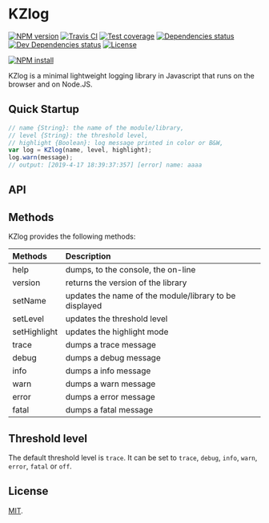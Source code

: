 # KZlog

[![NPM version][npm-image]][npm-url]
[![Travis CI][travis-image]][travis-url]
[![Test coverage][coveralls-image]][coveralls-url]
[![Dependencies status][dependencies-image]][dependencies-url]
[![Dev Dependencies status][devdependencies-image]][devdependencies-url]
[![License][license-image]](LICENSE.md)
<!--- [![node version][node-image]][node-url] -->

[![NPM install][npm-install-image]][npm-install-url]

KZlog is a minimal lightweight logging library in Javascript that runs on the browser and on Node.JS.


## Quick Startup

```javascript
// name {String}: the name of the module/library,
// level {String}: the threshold level,
// highlight {Boolean}: log message printed in color or B&W,
var log = KZlog(name, level, highlight);
log.warn(message);
// output: [2019-4-17 18:39:37:357] [error] name: aaaa
```


## API

## Methods

KZlog provides the following methods:


| Methods              | Description |
|:---------------------|:------------|
| help                 | dumps, to the console, the on-line |
| version              | returns the version of the library |
| setName              | updates the name of the module/library to be displayed |
| setLevel             | updates the threshold level |
| setHighlight         | updates the highlight mode |
| trace                | dumps a trace message |
| debug                | dumps a debug message |
| info                 | dumps a info message |
| warn                 | dumps a warn message |
| error                | dumps a error message |
| fatal                | dumps a fatal message |


## Threshold level

The default threshold level is `trace`. It can be set to `trace`, `debug`, `info`, `warn`, `error`, `fatal` or `off`.


## License

[MIT](LICENSE.md).

<!--- URls -->

[npm-image]: https://img.shields.io/npm/v/kzlog.svg?style=flat-square
[npm-install-image]: https://nodei.co/npm/kzlog.png?compact=true
[node-image]: https://img.shields.io/badge/node.js-%3E=_0.10-green.svg?style=flat-square
[download-image]: https://img.shields.io/npm/dm/kzlog.svg?style=flat-square
[travis-image]: https://img.shields.io/travis/jclo/kzlog.svg?style=flat-square
[coveralls-image]: https://img.shields.io/coveralls/jclo/kzlog/master.svg?style=flat-square
[dependencies-image]: https://david-dm.org/jclo/kzlog/status.svg?theme=shields.io
[devdependencies-image]: https://david-dm.org/jclo/kzlog/dev-status.svg?theme=shields.io
[license-image]: https://img.shields.io/npm/l/kzlog.svg?style=flat-square

[npm-url]: https://www.npmjs.com/package/kzlog
[npm-install-url]: https://nodei.co/npm/kzlog
[node-url]: http://nodejs.org/download
[download-url]: https://www.npmjs.com/package/kzlog
[travis-url]: https://travis-ci.org/jclo/kzlog
[coveralls-url]: https://coveralls.io/github/jclo/kzlog?branch=master
[dependencies-url]: https://david-dm.org/jclo/kzlog
[devdependencies-url]: https://david-dm.org/jclo/kzlog?type=dev
[license-url]: http://opensource.org/licenses/MIT
